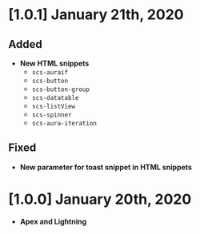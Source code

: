 # [1.0.1] January 21th, 2020

## Added
- **New HTML snippets**
    - `scs-auraif`
    - `scs-button`
    - `scs-button-group`
    - `scs-datatable`
    - `scs-listView`
    - `scs-spinner`
    - `scs-aura-iteration`

## Fixed
- **New parameter for toast snippet in HTML snippets**

# [1.0.0] January 20th, 2020
- **Apex and Lightning**